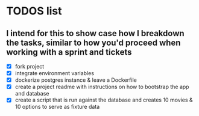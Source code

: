 # TODOS list

## I intend for this to show case how I breakdown the tasks, similar to how you'd proceed when working with a sprint and tickets

- [x] fork project
- [x] integrate environment variables
- [x] dockerize postgres instance & leave a Dockerfile
- [x] create a project readme with instructions on how to bootstrap the app and database
- [x] create a script that is run against the database and creates 10 movies & 10 options to serve as fixture data
